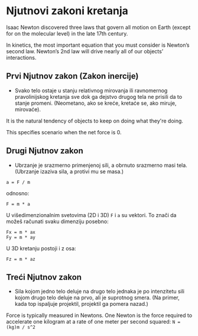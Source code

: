 # Njutnovi zakoni kretanja

Isaac Newton discovered three laws that govern all motion on Earth (except for on the molecular level) in the late 17th century.

In kinetics, the most important equation that you must consider is Newton’s second law. Newton’s 2nd law will drive nearly all of our objects’ interactions.

## Prvi Njutnov zakon (Zakon inercije)

* Svako telo ostaje u stanju relativnog mirovanja ili ravnomernog pravolinijskog kretanja sve dok ga dejstvo drugog tela ne prisili da to stanje promeni. (Neometano, ako se kreće, kretaće se, ako miruje, mirovaće).

It is the natural tendency of objects to keep on doing what they're doing.

This specifies scenario when the net force is 0.

## Drugi Njutnov zakon

*	Ubrzanje je srazmerno primenjenoj sili, a obrnuto srazmerno masi tela. (Ubrzanje izaziva sila, a protivi mu se masa.)

```
a = F / m
```
odnosno:
```
F = m * a
```

U višedimenzionalnim svetovima (2D i 3D) `F` i `a` su vektori. To znači da možeš računati svaku dimenziju posebno:
```
Fx = m * ax
Fy = m * ay
```

U 3D kretanju postoji i z osa:
```
Fz = m * az
```

## Treći Njutnov zakon

*	Sila kojom jedno telo deluje na drugo telo jednaka je po intenzitetu sili kojom drugo telo deluje na prvo, ali je suprotnog smera. (Na primer, kada top ispaljuje projektil, projektil ga pomera nazad.)

Force is typically measured in Newtons. One Newton is the force required to accelerate one kilogram at a rate of one meter per second squared:
`N = (kg)m / s^2`
